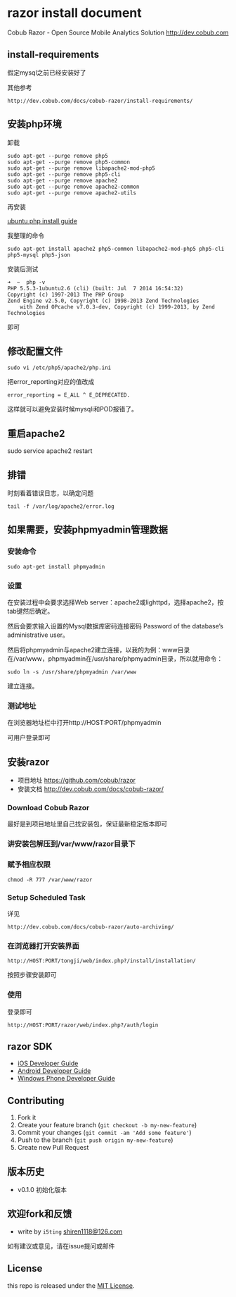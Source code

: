 # razor install document

Cobub Razor - Open Source Mobile Analytics Solution 
http://dev.cobub.com


## install-requirements

假定mysql之前已经安装好了

其他参考

	http://dev.cobub.com/docs/cobub-razor/install-requirements/


## 安装php环境
卸载

	sudo apt-get --purge remove php5
	sudo apt-get --purge remove php5-common
	sudo apt-get --purge remove libapache2-mod-php5
	sudo apt-get --purge remove php5-cli
	sudo apt-get --purge remove apache2
	sudo apt-get --purge remove apache2-common
	sudo apt-get --purge remove apache2-utils



再安装

[ubuntu php install guide](http://php.net/manual/en/install.unix.debian.php)

我整理的命令

	sudo apt-get install apache2 php5-common libapache2-mod-php5 php5-cli php5-mysql php5-json

安装后测试

	➜  ~  php -v
	PHP 5.5.3-1ubuntu2.6 (cli) (built: Jul  7 2014 16:54:32) 
	Copyright (c) 1997-2013 The PHP Group
	Zend Engine v2.5.0, Copyright (c) 1998-2013 Zend Technologies
	    with Zend OPcache v7.0.3-dev, Copyright (c) 1999-2013, by Zend Technologies

即可


## 修改配置文件

	sudo vi /etc/php5/apache2/php.ini

把error_reporting对应的值改成

	error_reporting = E_ALL ^ E_DEPRECATED.
	
这样就可以避免安装时候mysqli和POD报错了。


## 重启apache2

sudo service apache2 restart


## 排错

时刻看着错误日志，以确定问题

	tail -f /var/log/apache2/error.log 

 
## 如果需要，安装phpmyadmin管理数据

### 安装命令

	sudo apt-get install phpmyadmin

### 设置

在安装过程中会要求选择Web server：apache2或lighttpd，选择apache2，按tab键然后确定。

然后会要求输入设置的Mysql数据库密码连接密码 Password of the database’s administrative user。

然后将phpmyadmin与apache2建立连接，以我的为例：www目录在/var/www，phpmyadmin在/usr/share/phpmyadmin目录，所以就用命令：

	sudo ln -s /usr/share/phpmyadmin /var/www 
	
建立连接。

### 测试地址

在浏览器地址栏中打开http://HOST:PORT/phpmyadmin

可用户登录即可


## 安装razor

- 项目地址 https://github.com/cobub/razor
- 安装文档 http://dev.cobub.com/docs/cobub-razor/

### Download Cobub Razor

最好是到项目地址里自己找安装包，保证最新稳定版本即可

### 讲安装包解压到/var/www/razor目录下

### 赋予相应权限

	chmod -R 777 /var/www/razor
	
### Setup Scheduled Task

详见 
	
	http://dev.cobub.com/docs/cobub-razor/auto-archiving/

### 在浏览器打开安装界面

	http://HOST:PORT/tongji/web/index.php?/install/installation/

按照步骤安装即可

### 使用

登录即可

	http://HOST:PORT/razor/web/index.php?/auth/login

## razor SDK

- [iOS Developer Guide](http://dev.cobub.com/docs/cobub-razor/ios-developer-guide/)
- [Android Developer Guide](http://dev.cobub.com/docs/cobub-razor/android-developer-guide/)
- [Windows Phone Developer Guide](http://dev.cobub.com/docs/cobub-razor/windows-phone-developer-guide/)


## Contributing

1. Fork it
2. Create your feature branch (`git checkout -b my-new-feature`)
3. Commit your changes (`git commit -am 'Add some feature'`)
4. Push to the branch (`git push origin my-new-feature`)
5. Create new Pull Request

## 版本历史

- v0.1.0 初始化版本

## 欢迎fork和反馈

- write by `i5ting` shiren1118@126.com

如有建议或意见，请在issue提问或邮件

## License

this repo is released under the [MIT
License](http://www.opensource.org/licenses/MIT).

